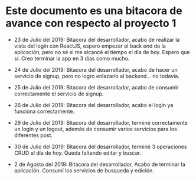 # Este documento es una bitacora de avance con respecto al proyecto 1

* 23 de Julio del 2019: Bitacora del desarrollador, acabo de realizar la vista del login con ReactJS, espero empezar el back end de la aplicación, pero no sé si me alcancé el tiempo el día de hoy. Espero que sí. Creo terminar la app en 3 días como mucho.

* 24 de Julio del 2019: Bitacora del desarrollador, acabo de hacer un servicio de signup, pero no logro enlazarlo al backend... no todavia.

* 25 de Julio del 2019: Bitacora del desarrollador, acabo de consumir correctamente el servicio de signup.

* 26 de Julio del 2019: Bitacora del desarrollador, acabo el login ya funciona correctamente.

* 29 de Julio del 2019: Bitacora del desarrollador, terminé correctamente un login y un logout, además de consumir varios servicios para los diferentes post.

* 30 de Julio del 2019: Bitacora del desarrollador, terminé 3 operaciones CRUD el día de hoy. Queda faltando editar y buscar.

* 2 de Agosto del 2019: Bitacora del desarrollador, Acabo de terminar la aplicación. Consumí los servicios de busqueda y edición.